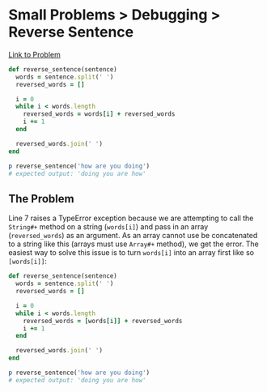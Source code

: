 # Small Problems > Debugging > Reverse Sentence

[Link to Problem](https://launchschool.com/exercises/dffe2cae)

```ruby
def reverse_sentence(sentence)
  words = sentence.split(' ')
  reversed_words = []

  i = 0
  while i < words.length
    reversed_words = words[i] + reversed_words
    i += 1
  end

  reversed_words.join(' ')
end

p reverse_sentence('how are you doing')
# expected output: 'doing you are how'
```

## The Problem

Line 7 raises a TypeError exception because we are attempting to call the `String#+` method on a string (`words[i]`) and pass in an array (`reversed_words`) as an argument. As an array cannot use be concatenated to a string like this (arrays must use `Array#+` method), we get the error. The easiest way to solve this issue is to turn `words[i]` into an array first like so `[words[i]]`:

```ruby
def reverse_sentence(sentence)
  words = sentence.split(' ')
  reversed_words = []

  i = 0
  while i < words.length
    reversed_words = [words[i]] + reversed_words
    i += 1
  end

  reversed_words.join(' ')
end

p reverse_sentence('how are you doing')
# expected output: 'doing you are how'
```

